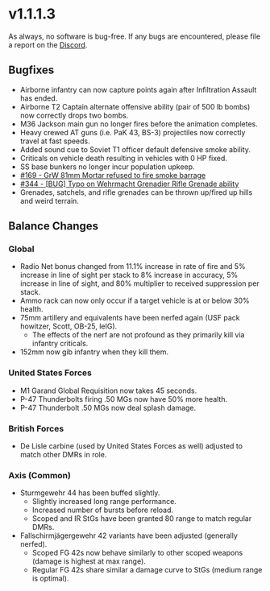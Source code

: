 # v1.1.1.3

As always, no software is bug-free. If any bugs are encountered, please file a report on the [Discord](https://discord.gg/6VeK5jhggB).

## Bugfixes

- Airborne infantry can now capture points again after Infiltration Assault has ended.
- Airborne T2 Captain alternate offensive ability (pair of 500 lb bombs) now correctly drops two bombs.
- M36 Jackson main gun no longer fires before the animation completes.
- Heavy crewed AT guns (i.e. PaK 43, BS-3) projectiles now correctly travel at fast speeds.
- Added sound cue to Soviet T1 officer default defensive smoke ability.
- Criticals on vehicle death resulting in vehicles with 0 HP fixed.
- SS base bunkers no longer incur population upkeep.
- [#169 - GrW 81mm Mortar refused to fire smoke barrage](https://github.com/Stoklomolvi/Spearhead-Public/issues/169)
- [#344 - [BUG] Typo on Wehrmacht Grenadier Rifle Grenade ability](https://github.com/Stoklomolvi/Spearhead-Public/issues/344)
- Grenades, satchels, and rifle grenades can be thrown up/fired up hills and weird terrain.

## Balance Changes

### Global

- Radio Net bonus changed from 11.1% increase in rate of fire and 5% increase in line of sight per stack to 8% increase in accuracy, 5% increase in line of sight, and 80% multiplier to received suppression per stack.
- Ammo rack can now only occur if a target vehicle is at or below 30% health.
- 75mm artillery and equivalents have been nerfed again (USF pack howitzer, Scott, OB-25, leIG).
  - The effects of the nerf are not profound as they primarily kill via infantry criticals.
- 152mm now gib infantry when they kill them.

### United States Forces

- M1 Garand Global Requisition now takes 45 seconds.
- P-47 Thunderbolts firing .50 MGs now have 50% more health.
- P-47 Thunderbolt .50 MGs now deal splash damage.

### British Forces

- De Lisle carbine (used by United States Forces as well) adjusted to match other DMRs in role.

### Axis (Common)

- Sturmgewehr 44 has been buffed slightly.
  - Slightly increased long range performance.
  - Increased number of bursts before reload.
  - Scoped and IR StGs have been granted 80 range to match regular DMRs.
- Fallschirmjägergewehr 42 variants have been adjusted (generally nerfed).
  - Scoped FG 42s now behave similarly to other scoped weapons (damage is highest at max range).
  - Regular FG 42s share similar a damage curve to StGs (medium range is optimal).
